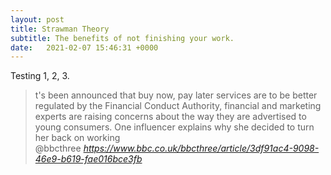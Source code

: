 ```yaml
---
layout: post
title: Strawman Theory
subtitle: The benefits of not finishing your work. 
date:   2021-02-07 15:46:31 +0000
---
```



Testing 1, 2, 3.


<blockquote class="quoteback" darkmode="" data-title="Influencer%3A%20'Why%20I%20stopped%20working%20with%20Klarna'%20-%20BBC%20Three" data-author="@bbcthree" cite="https://www.bbc.co.uk/bbcthree/article/3df91ac4-9098-46e9-b619-fae016bce3fb">
t's been announced that buy now, pay later services are to be better regulated by the Financial Conduct Authority, financial and marketing experts are raising concerns about the way they are advertised to young consumers. One influencer explains why she decided to turn her back on working
<footer>@bbcthree<cite> <a href="https://www.bbc.co.uk/bbcthree/article/3df91ac4-9098-46e9-b619-fae016bce3fb">https://www.bbc.co.uk/bbcthree/article/3df91ac4-9098-46e9-b619-fae016bce3fb</a></cite></footer>
</blockquote><script note="" src="https://cdn.jsdelivr.net/gh/Blogger-Peer-Review/quotebacks@1/quoteback.js"></script>
